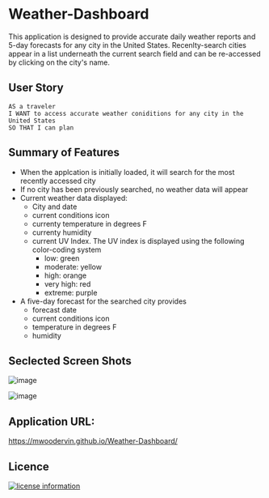 # Weather-Dashboard

This application is designed to provide accurate daily weather reports and 5-day forecasts for any city in the United States. Recenlty-search cities appear in a list underneath the current search field and can be re-accessed by clicking on the city's name.

## User Story
```
AS a traveler
I WANT to access accurate weather coniditions for any city in the United States
SO THAT I can plan 
```
## Summary of Features
- When the applcation is initially loaded, it will search for the most recently accessed city
- If no city has been previously searched, no weather data will appear
- Current weather data displayed:
    - City and date
    - current conditions icon
    - currenty temperature in degrees F
    - currenty humidity
    - current UV Index. The UV index is displayed using the following color-coding system 
        - low: green
        - moderate: yellow
        - high: orange
        - very high: red
        - extreme: purple
- A five-day forecast for the searched city provides
    - forecast date
    - current conditions icon
    - temperature in degrees F
    - humidity        

## Seclected Screen Shots

![image](https://user-images.githubusercontent.com/65414966/89737847-565f3c00-da42-11ea-8e24-d7efb7560e4d.png)

![image](https://user-images.githubusercontent.com/65414966/89737866-80186300-da42-11ea-994d-3b5e461747b0.png)


## Application URL:
https://mwoodervin.github.io/Weather-Dashboard/

## Licence
[![license information](https://img.shields.io/badge/license-MIT-blue)](https://github.com/mwoodervin/Code-Quiz/blob/master/LICENSE)